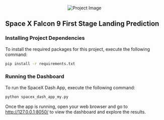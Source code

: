 <div align="center">
  <img src="https://cf-courses-data.s3.us.cloud-object-storage.appdomain.cloud/IBMDeveloperSkillsNetwork-DS0701EN-SkillsNetwork/api/Images/landing_1.gif" alt="Project Image">
</div>

## Space X Falcon 9 First Stage Landing Prediction


### Installing Project Dependencies

To install the required packages for this project, execute the following command:

```bash
pip install -r requirements.txt
```

### Running the Dashboard
To run the SpaceX Dash App, execute the following command:

```bash
python spacex_dash_app_my.py
```
Once the app is running, open your web browser and go to http://127.0.0.1:8050/ to view the dashboard and explore the results.
